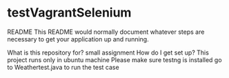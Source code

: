 # testVagrantSelenium
README
This README would normally document whatever steps are necessary to get your application up and running.

What is this repository for?
small assignment
How do I get set up?
This project runs only in ubuntu machine
Please make sure testng is installed
go to Weathertest.java to run the test case
